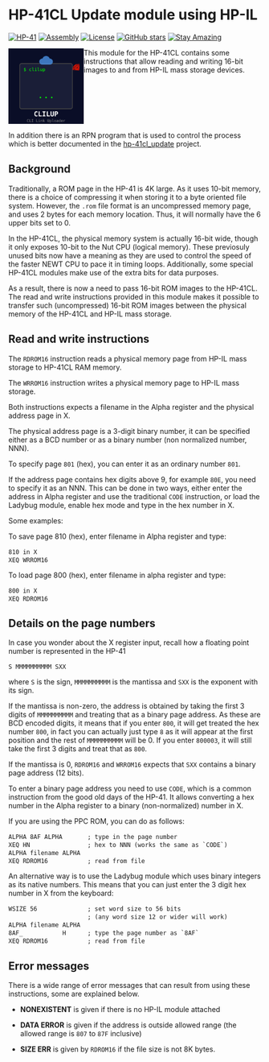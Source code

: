 # HP-41CL Update module using HP-IL

[![HP-41](https://img.shields.io/badge/HP--41-Calculator-orange)](https://en.wikipedia.org/wiki/HP-41C)
[![Assembly](https://img.shields.io/badge/Assembly-6E4C13?style=flat&logo=assembly&logoColor=white)](https://en.wikipedia.org/wiki/Assembly_language)
[![License](https://img.shields.io/badge/License-Public%20Domain-brightgreen.svg)](https://unlicense.org/)
[![GitHub stars](https://img.shields.io/github/stars/isene/CLILUP.svg)](https://github.com/isene/CLILUP/stargazers)
[![Stay Amazing](https://img.shields.io/badge/Stay-Amazing-blue.svg)](https://isene.org)

<img src="img/clilup_logo.svg" align="left" width="150" height="150"> This module for the HP-41CL contains some instructions that allow reading and writing 16-bit images to and from HP-IL mass storage devices.
<br clear="left"/>

In addition there is an RPN program that is used to control the process which
is better documented in the  [hp-41cl_update](https://github.com/isene/hp-41cl_update/)
project.


Background
----------

Traditionally, a ROM page in the HP-41 is 4K large. As it uses 10-bit
memory, there is a choice of compressing it when storing it to a byte oriented
file system. However, the `.rom` file format is an uncompressed memory page,
and uses 2 bytes for each memory location. Thus, it will normally have the
6 upper bits set to 0.

In the HP-41CL, the physical memory system is actually 16-bit wide, though it
only exposes 10-bit to the Nut CPU (logical memory). These previosuly unused
bits now have a meaning as they are used to control the speed of the faster
NEWT CPU to pace it in timing loops. Additionally, some special HP-41CL
modules make use of the extra bits for data purposes.

As a result, there is now a need to pass 16-bit ROM images to the HP-41CL.
The read and write instructions provided in this module makes it possible
to transfer such (uncompressed) 16-bit ROM images between the physical
memory of the HP-41CL and HP-IL mass storage.


Read and write instructions
---------------------------

The `RDROM16` instruction reads a physical memory page from HP-IL mass
storage to HP-41CL RAM memory.

The `WRROM16` instruction writes a physical memory page to HP-IL mass storage.

Both instructions expects a filename in the Alpha register and the physical
address page in X.

The physical address page is a 3-digit binary number, it can be specified
either as a BCD number or as a binary number (non normalized number, NNN).

To specify page `801` (hex), you can enter it as an ordinary number `801`.

If the address page contains hex digits above 9, for example `80E`, you
need to specify it as an NNN. This can be done in two ways, either enter the
address in Alpha register and use the traditional `CODE` instruction, or
load the Ladybug module, enable hex mode and type in the hex number in X.

Some examples:

To save page 810 (hex), enter filename in Alpha register and type:

    810 in X
    XEQ WRROM16

To load page 800 (hex), enter filename in alpha register and type:

    800 in X
    XEQ RDROM16


Details on the page numbers
---------------------------

In case you wonder about the X register input, recall how a floating
point number is represented in the HP-41

    S MMMMMMMMMM SXX

where `S` is the sign, `MMMMMMMMMM` is the mantissa and `SXX` is the
exponent with its sign.

If the mantissa is non-zero, the address is obtained by taking the first
3 digits of `MMMMMMMMMM` and treating that as a binary page address.
As these are BCD encoded digits, it means that if you enter `800`, it will
get treated the hex number `800`, in fact you can actually just type `8` as
it will appear at the first position and the rest of `MMMMMMMMMM` will be 0.
If you enter `800003`, it will still take the first 3 digits and treat that
as `800`.

If the mantissa is 0, `RDROM16` and `WRROM16` expects that `SXX` contains
a binary page address (12 bits).

To enter a binary page address you need to use `CODE`, which is a common
instruction from the good old days of the HP-41. It allows converting a hex
number in the Alpha register to a binary (non-normalized) number in X.

If you are using the PPC ROM, you can do as follows:

    ALPHA 8AF ALPHA       ; type in the page number
    XEQ HN                ; hex to NNN (works the same as `CODE`)
    ALPHA filename ALPHA
    XEQ RDROM16           ; read from file


An alternative way is to use the Ladybug module which uses binary integers
as its native numbers. This means that you can just enter the 3 digit hex
number in X from the keyboard:

    WSIZE 56              ; set word size to 56 bits
                          ; (any word size 12 or wider will work)
    ALPHA filename ALPHA
    8AF_           H      ; type the page number as `8AF`
    XEQ RDROM16           ; read from file


Error messages
--------------

There is a wide range of error messages that can result from using these instructions,
some are explained below.

- **NONEXISTENT**  is given if there is no HP-IL module attached

- **DATA ERROR**   is given if the address is outside allowed range
                   (the allowed range is `807` to `87F` inclusive)

- **SIZE ERR**     is given by `RDROM16` if the file size is not 8K bytes.
